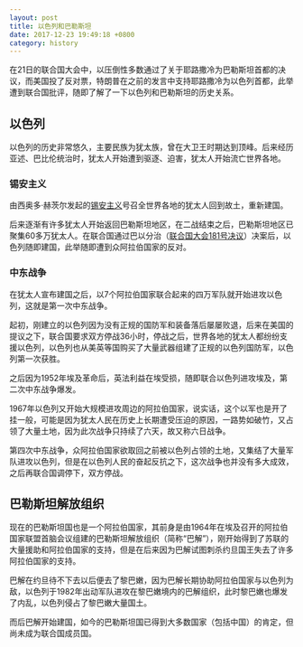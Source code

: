 ```yaml
---
layout: post
title: 以色列和巴勒斯坦
date: 2017-12-23 19:49:18 +0800
category: history
---
```


在21日的联合国大会中，以压倒性多数通过了关于耶路撒冷为巴勒斯坦首都的决议，而美国投了反对票，特朗普在之前的发言中支持耶路撒冷为以色列首都，此举遭到联合国批评，随即了解了一下以色列和巴勒斯坦的历史关系。

## 以色列

以色列的历史非常悠久，主要民族为犹太族，曾在大卫王时期达到顶峰。后来经历亚述、巴比伦统治时，犹太人开始遭到驱逐、迫害，犹太人开始流亡世界各地。

### 锡安主义

由西奥多·赫茨尔发起的[锡安主义](https://zh.wikipedia.org/wiki/%E9%94%A1%E5%AE%89%E4%B8%BB%E4%B9%89)号召全世界各地的犹太人回到故土，重新建国。

后来逐渐有许多犹太人开始返回巴勒斯坦地区，在二战结束之后，巴勒斯坦地区已聚集60多万犹太人。在联合国通过巴以分治（[联合国大会181号决议](https://zh.wikipedia.org/wiki/%E8%81%94%E5%90%88%E5%9B%BD%E5%A4%A7%E4%BC%9A181%E5%8F%B7%E5%86%B3%E8%AE%AE)）决案后，以色列随即建国，此举随即遭到众阿拉伯国家的反对。

<!-- more -->

### 中东战争

在犹太人宣布建国之后，以7个阿拉伯国家联合起来的四万军队就开始进攻以色列，这就是第一次中东战争。

起初，刚建立的以色列因为没有正规的国防军和装备落后屡屡败退，后来在美国的提议之下，联合国要求双方停战36小时，停战之后，世界各地的犹太人都纷纷支援以色列，以色列也从美英等国购买了大量武器组建了正规的以色列国防军，以色列第一次获胜。

之后因为1952年埃及革命后，英法利益在埃受损，随即联合以色列进攻埃及，第二次中东战争爆发。

1967年以色列又开始大规模进攻周边的阿拉伯国家，说实话，这个以军也是开了挂一般，可能是因为犹太人民在历史上长期遭受压迫的原因，一路势如破竹，又占领了大量土地，因为此次战争只持续了六天，故又称六日战争。

第四次中东战争，众阿拉伯国家欲取回之前被以色列占领的土地，又集结了大量军队进攻以色列，但是在以色列人民的奋起反抗之下，这次战争也并没有多大成效，之后再联合国调停下，双方停战。

## 巴勒斯坦解放组织

现在的巴勒斯坦国也是一个阿拉伯国家，其前身是由1964年在埃及召开的阿拉伯国家联盟首脑会议组建的巴勒斯坦解放组织（简称“巴解”），刚开始得到了苏联的大量援助和阿拉伯国家的支持，但是在后来因为巴解试图刺杀约旦国王失去了许多阿拉伯国家的支持。

巴解在约旦待不下去以后便去了黎巴嫩，因为巴解长期协助阿拉伯国家与以色列为敌，以色列于1982年出动军队进攻在黎巴嫩境内的巴解组织，此时黎巴嫩也爆发了内乱，以色列侵占了黎巴嫩大量国土。

而后巴解开始建国，如今的巴勒斯坦国已得到大多数国家（包括中国）的肯定，但尚未成为联合国成员国。